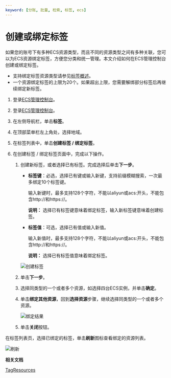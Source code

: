 ```yaml
---
keyword: [分账, 批量, 检索, 标签, ecs]
---
```


# 创建或绑定标签

如果您的账号下有多种ECS资源类型，而且不同的资源类型之间有多种关联，您可以为ECS资源绑定标签，方便您分类和统一管理。本文介绍如何在ECS管理控制台创建或绑定标签。

-   支持绑定标签资源类型请参见[标签概述](/intl.zh-CN/标签与资源/标签/标签概述.md)。
-   一个资源绑定标签的上限为20个。如果超出上限，您需要解绑部分标签后再继续绑定新标签。

1.  登录[ECS管理控制台](https://ecs.console.aliyun.com)。

2.  登录[ECS管理控制台](https://partners-intl.console.aliyun.com/#/ecs)。

3.  在左侧导航栏，单击**标签**。

4.  在顶部菜单栏左上角处，选择地域。

5.  在标签列表中，单击**创建标签 / 绑定标签**。

6.  在创建标签 / 绑定标签页面中，完成以下操作。

    1.  创建新标签，或者选择已有标签。完成选择后单击**下一步**。

        -   **标签键**：必选，选择已有键或输入新键，支持前缀模糊搜索，一次最多绑定10个标签键。

            输入新键时，最多支持128个字符，不能以aliyun或acs:开头，不能包含http://和https://。

            **说明：** 选择已有标签键意味着绑定标签，输入新标签键意味着创建标签。

        -   **标签值**：可选，选择已有值或输入新值。

            输入新值时，最多支持128个字符，不能以aliyun或acs:开头，不能包含http://和https://。

            **说明：** 选择已有标签值意味着绑定标签。

        ![创建标签](https://static-aliyun-doc.oss-accelerate.aliyuncs.com/assets/img/zh-CN/0138819951/p103306.png)

    2.  单击**下一步**。

    3.  选择同类型的一个或者多个资源，如选择四台ECS实例，并单击**确定**。

    4.  单击**绑定其他资源**，回到**选择资源**步骤，继续选择同类型的一个或者多个资源。

        ![绑定结果](https://static-aliyun-doc.oss-accelerate.aliyuncs.com/assets/img/zh-CN/0138819951/p103307.png)

    5.  单击**关闭**按钮。


在标签列表页，选择已绑定的标签，单击**刷新**图标查看绑定的资源列表。

![刷新](https://static-aliyun-doc.oss-accelerate.aliyuncs.com/assets/img/zh-CN/1138819951/p49484.png)

**相关文档**  


[TagResources](/intl.zh-CN/API参考/标签/TagResources.md)


